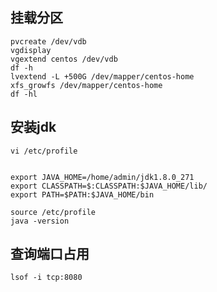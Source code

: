 
## 挂载分区
```
pvcreate /dev/vdb
vgdisplay
vgextend centos /dev/vdb
df -h
lvextend -L +500G /dev/mapper/centos-home
xfs_growfs /dev/mapper/centos-home
df -hl
```

## 安装jdk
```
vi /etc/profile


export JAVA_HOME=/home/admin/jdk1.8.0_271
export CLASSPATH=$:CLASSPATH:$JAVA_HOME/lib/
export PATH=$PATH:$JAVA_HOME/bin

source /etc/profile
java -version
```

## 查询端口占用
`lsof -i tcp:8080`